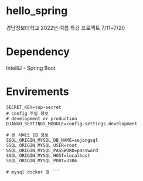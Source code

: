 # hello_spring
경남정보대학교 2022년 여름 특강 프로젝트 7/11~7/20
# Dependency
IntelliJ - Spring Boot
# Envirements

```# Authentication 시크릿 키
SECRET_KEY=top-secret
# config 주입 정보
# development or production
DJANGO_SETTINGS_MODULE=config.settings.development

# 본 서비스 DB 정보
SSQL_ORIGIN_MYSQL_DB_NAME=sejongsql
SSQL_ORIGIN_MYSQL_USER=root
SSQL_ORIGIN_MYSQL_PASSWORD=password
SSQL_ORIGIN_MYSQL_HOST=localhost
SSQL_ORIGIN_MYSQL_PORT=3306

# mysql docker 정 ```
